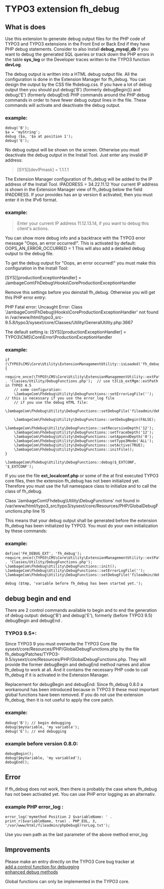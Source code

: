 # TYPO3 extension fh_debug

## What is does

Use this extension to generate debug output files for the PHP code of TYPO3 and TYPO3 extensions in the Front End or Back End if they have PHP debug statements.
Consider to also install **debug_mysql_db** if you want to debug the generated SQL queries or track down the PHP errors in the table **sys_log** or the Developer traces written to the TYPO3 function **devLog**.

The debug output is written into a HTML debug output file. All the configuration is done in the Extension Manager for fh_debug. You can design the output by the CSS file fhdebug.css.
If you have a lot of debug output then you should put debug('B') (formerly debugBegin()) and debug('E') (formerly debugEnd) PHP commands around the PHP debug commands in order to have fewer debug output lines in the file. These commands will activate and deactivate the debug output.

### example:

```
debug('B');
$a = 'myString';
debug ($a, '$a at position 1');
debug('E');
```

No debug output will be shown on the screen. Otherwise you must deactivate the debug output in the Install Tool. Just enter any invalid IP address:

> [SYS][devIPmask] = 1.1.1.1

The Extension Manager configuration of fh_debug will be added to the IP address of the Install Tool.
IPADDRESS = 34.22.11.12
Your current IP address is shown in the Extension Manager view of fh_debug below the field IPADDRESS. If your provides has an ip version 6 activated, then you must enter it in the IPv6 format.

### example:

> Enter your current IP address 11.12.13.14, if you want to debug this client's actions.

You can show more debug info and a backtrace with the TYPO3 error message "Oops, an error occurred!". This is activated by default:
OOPS_AN_ERROR_OCCURRED = 1
This will also add a detailed debug output to the debug file.


To get the debug output for "Oops, an error occurred!" you must make this configuration in the Install Tool:

[SYS][productionExceptionHandler] = JambageCom\FhDebug\Hooks\CoreProductionExceptionHandler

Remove this settings before you deinstall fh_debug. Otherwise you will get this PHP error entry:

PHP Fatal error:  Uncaught Error: Class 'JambageCom\FhDebug\Hooks\CoreProductionExceptionHandler' not found in /var/www/html/typo3_src-9.5.8/typo3/sysext/core/Classes/Utility/GeneralUtility.php:3667

The default setting is:
[SYS][productionExceptionHandler] = TYPO3\CMS\Core\Error\ProductionExceptionHandler

### example:
```
if (\TYPO3\CMS\Core\Utility\ExtensionManagementUtility::isLoaded('fh_debug')) {
    require_once(\TYPO3\CMS\Core\Utility\ExtensionManagementUtility::extPath('fh_debug') . 'Classes/Utility/DebugFunctions.php');  // use t3lib_extMgm::extPath in TYPO3 4.5
    // some configuration:
    \JambageCom\Fhdebug\Utility\DebugFunctions::setErrorLogFile(''); // this is necessary if you use the error_log file
    // if you use the debug HTML file:
    \JambageCom\Fhdebug\Utility\DebugFunctions::setDebugFile('fileadmin/debug.html');
    
    \JambageCom\Fhdebug\Utility\DebugFunctions::setDebugBegin(FALSE);       
    \JambageCom\Fhdebug\Utility\DebugFunctions::setRecursiveDepth('12'); 
    \JambageCom\Fhdebug\Utility\DebugFunctions::setTraceDepth('12'); 
    \JambageCom\Fhdebug\Utility\DebugFunctions::setAppendDepth('0'); 
    \JambageCom\Fhdebug\Utility\DebugFunctions::setTypo3Mode('ALL'); 
    \JambageCom\Fhdebug\Utility\DebugFunctions::setActive(TRUE); 
    \JambageCom\Fhdebug\Utility\DebugFunctions::initFile();
}

\JambageCom\Fhdebug\Utility\DebugFunctions::debug($_EXTCONF, '$_EXTCONF');
```

If you use the file **ext_localconf.php** or some of the at first executed TYPO3 core files, then the extension fh_debug has not been initialized yet. Therefore you must use the full namespace class to initialize and to call the class of fh_debug.



Class 'JambageCom\Fhdebug\Utility\DebugFunctions' not found
in /var/www/html/typo3_src/typo3/sysext/core/Resources/PHP/GlobalDebugFunctions.php line 15

This means that your debug output shall be generated before the extension fh_debug has been initialized by TYPO3.
You must do your own initialization by these commands:


### example:
```
define('FH_DEBUG_EXT', 'fh_debug');
require_once(\TYPO3\CMS\Core\Utility\ExtensionManagementUtility::extPath('fh_debug') . 'Classes/Utility/DebugFunctions.php');
\JambageCom\Fhdebug\Utility\DebugFunctions::init();
\JambageCom\Fhdebug\Utility\DebugFunctions::setErrorLogFile('');
\JambageCom\Fhdebug\Utility\DebugFunctions::setDebugFile('fileadmin/debug.html');

debug ($tmp, 'variable before fh_debug has been started yet.');
```



## debug begin and end

There are 2 control commands available to begin and to end the generation of debug output:
debug('B') and debug('E'), formerly (before TYPO3 9.5) debugBegin and debugEnd .


### TYPO3 9.5+:
Since TYPO3 9 you must overwrite the TYPO3 Core file sysext/core/Resources/PHP/GlobalDebugFunctions.php by the file fh_debug/Patches/TYPO3-9.5/sysext/core/Resources/PHP/GlobalDebugFunctions.php. They will provide the former debugBegin and debugEnd method names and allow fh_debug to work at all. And it contains the necessary PHP code to call fh_debug if it is activated in the Extension Manager.

Replacement for debugBegin and debugEnd:
Since fh_debug 0.8.0 a workaround has been introduced because in TYPO3 9 these most important global functions have been removed. If you do not use the extension fh_debug, then it is not useful to apply the core patch.

### example:
```
debug('B'); // begin debugging
debug($myVariable, 'my variable');
debug('E'); // end debugging
```

### example before version 0.8.0:
```
debugBegin();
debug($myVariable, 'my variabled');
debugEnd();
```

## Error

If fh_debug does not work, then there is probably the case where fh_debug has not been activated yet.
You can use PHP error logging as an alternativ.


### example PHP error_log :
```
error_log('mymethod Position 2 $variableName: ' .  print_r($variableName, true) . PHP_EOL, 3, '/var/www/html/fileadmin/phpDebugErrorLog.txt');
```

Use you own path as the last parameter of the above method error_log

## Improvements

Please make an entry directly on the TYPO3 Core bug tracker at <br>
[add a control function for debugging](https://forge.typo3.org/issues/23899) <br>
[enhanced debug methods](https://forge.typo3.org/issues/86220)

Global functions can only be implemented in the TYPO3 core.
